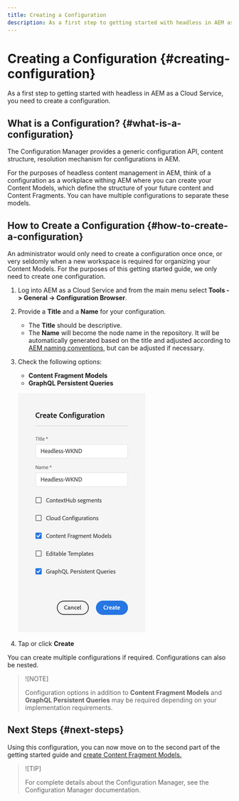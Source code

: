```yaml
---
title: Creating a Configuration
description: As a first step to getting started with headless in AEM as a Cloud Service, you need to create a configuration.
---
```


# Creating a Configuration {#creating-configuration}

As a first step to getting started with headless in AEM as a Cloud Service, you need to create a configuration.

## What is a Configuration? {#what-is-a-configuration}

The Configuration Manager provides a generic configuration API, content structure, resolution mechanism for configurations in AEM.

For the purposes of headless content management in AEM, think of a configuration as a workplace withing AEM where you can create your Content Models, which define the structure of your future content and Content Fragments. You can have multiple configurations to separate these models.

## How to Create a Configuration {#how-to-create-a-configuration}

An administrator would only need to create a configuration once once, or very seldomly when a new workspace is required for organizing your Content Models. For the purposes of this getting started guide, we only need to create one configuration.

1. Log into AEM as a Cloud Service and from the main menu select **Tools -&gt; General -&gt; Configuration Browser**.
1. Provide a **Title** and a **Name** for your configuration.
   * The **Title** should be descriptive.
   * The **Name** will become the node name in the repository. It will be automatically generated based on the title and adjusted according to [AEM naming conventions,](/help/implementing/developing/introduction/naming-conventions.md) but can be adjusted if necessary.
1. Check the following options:
   * **Content Fragment Models**
   * **GraphQL Persistent Queries**

   ![Create Configuration](../assets/create-configuration.png)

1. Tap or click **Create**

You can create multiple configurations if required. Configurations can also be nested.

>![NOTE]
>
>Configuration options in addition to **Content Fragment Models** and **GraphQL Persistent Queries** may be required depending on your implementation requirements.

## Next Steps {#next-steps}

Using this configuration, you can now move on to the second part of the getting started guide and [create Content Fragment Models.](create-content-model.md)

>![TIP]
>
>For complete details about the Configuration Manager, see the Configuration Manager documentation.
